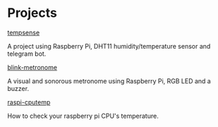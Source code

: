# Projects

[tempsense](https://github.com/vorthkor/tempsense)

A project using Raspberry Pi, DHT11 humidity/temperature sensor and telegram bot.

[blink-metronome](https://github.com/vorthkor/blink-metronome)

A visual and sonorous metronome using Raspberry Pi, RGB LED and a buzzer.

[raspi-cputemp](https://github.com/vorthkor/raspi-cputemp)

How to check your raspberry pi CPU's temperature.
